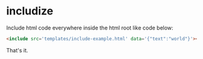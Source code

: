 # includize
Include html code everywhere inside the html root like code below:

```html
<include src='templates/include-example.html' data='{"text":"world"}'></include>
```

That's it.
